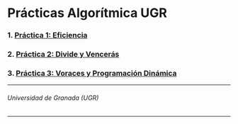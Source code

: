 # Prácticas Algorítmica UGR

### 1. [Práctica 1: Eficiencia](https://github.com/antoniovj1/algoritmica_ugr/tree/master/Practica%201:%20Eficiencia)
### 2. [Práctica 2: Divide y Vencerás](https://github.com/antoniovj1/algoritmica_ugr/tree/master/Practica%202:%20Divide%20y%20Venceras)
### 3. [Práctica 3: Voraces y Programación Dinámica](https://github.com/antoniovj1/algoritmica_ugr/tree/master/Practica%203:%20Voraces%20y%20Progrmacion%20Dinamica)


___
###### Universidad de Granada (UGR)
___
